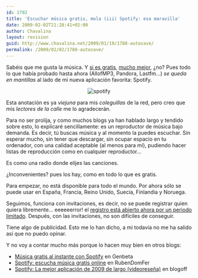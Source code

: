 ```yaml
---
id: 1792
title: 'Escuchar música gratis, mola (iii) Spotify: esa maravilla'
date: 2009-02-02T21:28:41+02:00
author: Chavalina
layout: revision
guid: http://www.chavalina.net/2009/01/19/1788-autosave/
permalink: /2009/02/02/1788-autosave/
---
```

Sabéis que me gusta la música. Y [si es gratis](http://http://www.chavalina.net/2006/10/20/post-748/), [mucho mejor](http://www.chavalina.net/2006/10/26/post-751/), ¿no? Pues todo lo que había probado hasta ahora (AllofMP3, Pandora, Lastfm…) _se queda en mantillas_ al lado de mi nueva aplicación favorita: Spotify.

<p style="text-align: center;">
  <img class="aligncenter size-full wp-image-1797" title="spotify" src="/imagenes/2009/01/spotify.jpg" alt="spotify" srcset="http://www.chavalina.net/imagenes/2009/01/spotify.jpg 500w, http://www.chavalina.net/imagenes/2009/01/spotify-300x237.jpg 300w" sizes="(max-width: 500px) 100vw, 500px" />
</p>

Esta anotación es ya _viejuna_ para mis _coleguillas_ de la red, pero creo que mis _lectores de la calle_ me lo agradecerán.

Para no ser prolija, y como muchos blogs ya han hablado largo y tendido sobre esto, lo explicaré sencillamente: es un reproductor de música bajo demanda. Es decir, tú buscas música y al momento la puedes escuchar. Sin esperar mucho, sin tener que descargar, sin ocupar espacio en tu ordenador, con una calidad aceptable (al menos para mí), pudiendo hacer listas de reproducción como en cualquier reproductor…

Es como una radio donde elijes las canciones.

¿Inconvenientes? pues los hay, como en todo lo que es gratis.

Para empezar, no está disponible para todo el mundo. Por ahora sólo se puede usar en España, Francia, Reino Unido, Suecia, Finlandia y Noruega.

Seguimos, funciona con invitaciones, es decir, no se puede registrar quien quiera libremente… eeeeeerror! el [registro está abierto ahora por un periodo limitado](https://www.spotify.com/en/get-started/). Después, con las invitaciones, no son difíciles de conseguir.

Tiene algo de publicidad. Esto me lo han dicho, a mi todavía no me ha salido así que no puedo opinar.

Y no voy a contar mucho más porque lo hacen muy bien en otros blogs:

  * [Música gratis al instante con Spotify](http://www.genbeta.com/2009/01/13-musica-gratis-al-instante-spotify) en Genbeta
  * [Spotify: escucha música gratis online](http://www.rubendomfer.com/blog/2009/01/13/spotify-escucha-musica-gratis-online/) en RubenDomFer
  * [Spotify: La mejor aplicación de 2009 de largo (videoreseña)](http://www.blogoff.es/2009/01/16/spotify-la-mejor-aplicacion-de-2009-de-largo-videoresena/) en blogoff